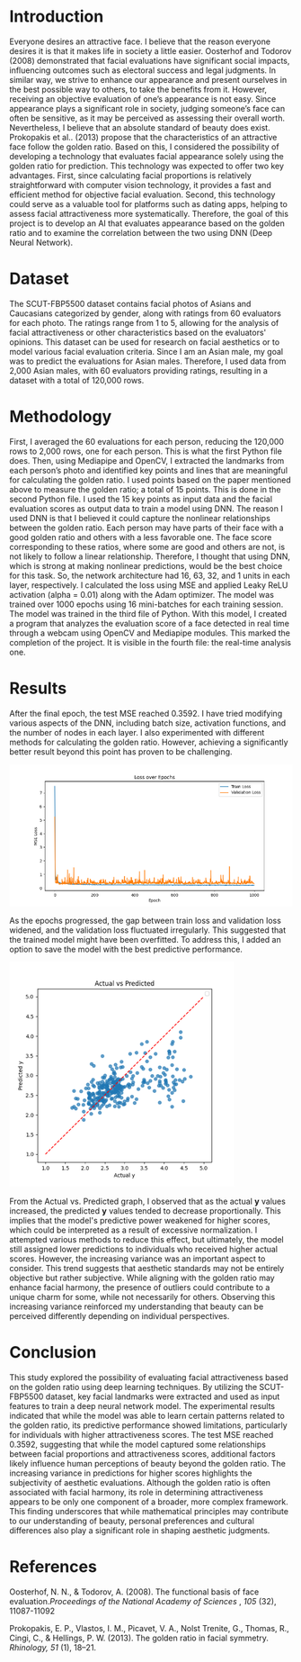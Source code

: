 # Introduction

Everyone desires an attractive face. I believe that the reason everyone desires it is that it makes life in society a little easier. Oosterhof and Todorov (2008) demonstrated that facial evaluations have significant social impacts, influencing outcomes such as electoral success and legal judgments. In similar way, we strive to enhance our appearance and present ourselves in the best possible way to others, to take the benefits from it. However, receiving an objective evaluation of one’s appearance is not easy. Since appearance plays a significant role in society, judging someone’s face can often be sensitive, as it may be perceived as assessing their overall worth. Nevertheless, I believe that an absolute standard of beauty does exist. Prokopakis et al.. (2013) propose that the characteristics of an attractive face follow the golden ratio. Based on this, I considered the possibility of developing a technology that evaluates facial appearance solely using the golden ratio for prediction. This technology was expected to offer two key advantages. First, since calculating facial proportions is relatively straightforward with computer vision technology, it provides a fast and efficient method for objective facial evaluation. Second, this technology could serve as a valuable tool for platforms such as dating apps, helping to assess facial attractiveness more systematically. Therefore, the goal of this project is to develop an AI that evaluates appearance based on the golden ratio and to examine the correlation between the two using DNN (Deep Neural Network).

# Dataset

The SCUT-FBP5500 dataset contains facial photos of Asians and Caucasians categorized by gender, along with ratings from 60 evaluators for each photo. The ratings range from 1 to 5, allowing for the analysis of facial attractiveness or other characteristics based on the evaluators' opinions. This dataset can be used for research on facial aesthetics or to model various facial evaluation criteria. Since I am an Asian male, my goal was to predict the evaluations for Asian males. Therefore, I used data from 2,000 Asian males, with 60 evaluators providing ratings, resulting in a dataset with a total of 120,000 rows.

# Methodology

First, I averaged the 60 evaluations for each person, reducing the 120,000 rows to 2,000 rows, one for each person. This is what the first Python file does. Then, using Mediapipe and OpenCV, I extracted the landmarks from each person’s photo and identified key points and lines that are meaningful for calculating the golden ratio. I used points based on the paper mentioned above to measure the golden ratio; a total of 15 points. This is done in the second Python file. I used the 15 key points as input data and the facial evaluation scores as output data to train a model using DNN. The reason I used DNN is that I believed it could capture the nonlinear relationships between the golden ratio. Each person may have parts of their face with a good golden ratio and others with a less favorable one. The face score corresponding to these ratios, where some are good and others are not, is not likely to follow a linear relationship. Therefore, I thought that using DNN, which is strong at making nonlinear predictions, would be the best choice for this task. So, the network architecture had 16, 63, 32, and 1 units in each layer, respectively. I calculated the loss using MSE and applied Leaky ReLU activation (alpha = 0.01) along with the Adam optimizer. The model was trained over 1000 epochs using 16 mini-batches for each training session. The model was trained in the third file of Python. With this model, I created a program that analyzes the evaluation score of a face detected in real time through a webcam using OpenCV and Mediapipe modules. This marked the completion of the project. It is visible in the fourth file: the real-time analysis one.

# Results

After the final epoch, the test MSE reached 0.3592. I have tried modifying various aspects of the DNN, including batch size, activation functions, and the number of nodes in each layer. I also experimented with different methods for calculating the golden ratio. However, achieving a significantly better result beyond this point has proven to be challenging.

<img src="files/AM_training_history.png" width="800">

As the epochs progressed, the gap between train loss and validation loss widened, and the validation loss fluctuated irregularly. This suggested that the trained model might have been overfitted. To address this, I added an option to save the model with the best predictive performance.

<img src="files/AM_actual_vs_predicted.png" width="400">

From the Actual vs. Predicted graph, I observed that as the actual **y** values increased, the predicted **y** values tended to decrease proportionally. This implies that the model's predictive power weakened for higher scores, which could be interpreted as a result of excessive normalization. I attempted various methods to reduce this effect, but ultimately, the model still assigned lower predictions to individuals who received higher actual scores. However, the increasing variance was an important aspect to consider. This trend suggests that aesthetic standards may not be entirely objective but rather subjective. While aligning with the golden ratio may enhance facial harmony, the presence of outliers could contribute to a unique charm for some, while not necessarily for others. Observing this increasing variance reinforced my understanding that beauty can be perceived differently depending on individual perspectives.

# Conclusion

This study explored the possibility of evaluating facial attractiveness based on the golden ratio using deep learning techniques. By utilizing the SCUT-FBP5500 dataset, key facial landmarks were extracted and used as input features to train a deep neural network model. The experimental results indicated that while the model was able to learn certain patterns related to the golden ratio, its predictive performance showed limitations, particularly for individuals with higher attractiveness scores. The test MSE reached 0.3592, suggesting that while the model captured some relationships between facial proportions and attractiveness scores, additional factors likely influence human perceptions of beauty beyond the golden ratio. The increasing variance in predictions for higher scores highlights the subjectivity of aesthetic evaluations. Although the golden ratio is often associated with facial harmony, its role in determining attractiveness appears to be only one component of a broader, more complex framework. This finding underscores that while mathematical principles may contribute to our understanding of beauty, personal preferences and cultural differences also play a significant role in shaping aesthetic judgments.

# References

Oosterhof, N. N., & Todorov, A. (2008). The functional basis of face evaluation.*Proceedings of the National Academy of Sciences* ,  *105* (32), 11087-11092

Prokopakis, E. P., Vlastos, I. M., Picavet, V. A., Nolst Trenite, G., Thomas, R., Cingi, C., & Hellings, P. W. (2013). The golden ratio in facial symmetry. *Rhinology, 51* (1), 18–21.
